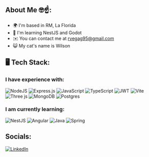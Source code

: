 ## About Me 🤓☝️:
* 🌍 I'm based in RM, La Florida
* 🧠 I'm learning NestJS and Godot
* ✉️ You can contact me at [rvegag95@gmail.com](mailto:rvegag95@gmail.com)
* 😺 My cat's name is Wilson


## 🖥️ Tech Stack:

### I have experience with:

![NodeJS](https://img.shields.io/badge/node.js-6DA55F?style=flat-square&logo=node.js&logoColor=white) 
![Express.js](https://img.shields.io/badge/express.js-%23404d59.svg?style=flat-square&logo=express&logoColor=%2361DAFB) 
![JavaScript](https://img.shields.io/badge/javascript-%23323330.svg?style=flat-square&logo=javascript&logoColor=%23F7DF1E) 
![TypeScript](https://img.shields.io/badge/typescript-%23007ACC.svg?style=flat-square&logo=typescript&logoColor=white) 
![JWT](https://img.shields.io/badge/JWT-black?style=flat-square&logo=JSON%20web%20tokens) 
![Vite](https://img.shields.io/badge/vite-%23646CFF.svg?style=flat-square&logo=vite&logoColor=white) 
![Three js](https://img.shields.io/badge/threejs-black?style=flat-square&logo=three.js&logoColor=white) 
![MongoDB](https://img.shields.io/badge/MongoDB-%234ea94b.svg?style=flat-square&logo=mongodb&logoColor=white) 
![Postgres](https://img.shields.io/badge/postgres-%23316192.svg?style=flat-square&logo=postgresql&logoColor=white)

### I am currently learning:

![NestJS](https://img.shields.io/badge/nestjs-%23E0234E.svg?style=flat-square&logo=nestjs&logoColor=white)
![Angular](https://img.shields.io/badge/angular-%23DD0031.svg?style=flat-square&logo=angular&logoColor=white)
![Java](https://img.shields.io/badge/java-%23ED8B00.svg?style=flat-square&logo=openjdk&logoColor=white) 
![Spring](https://img.shields.io/badge/spring-%236DB33F.svg?style=flat-square&logo=spring&logoColor=white) 

## Socials:

[![LinkedIn](https://img.shields.io/badge/LinkedIn-%230077B5.svg?style=flat-square&logo=linkedin&logoColor=white)](https://linkedin.com/in/roberto-vega-gonzález-8675ba165/)

